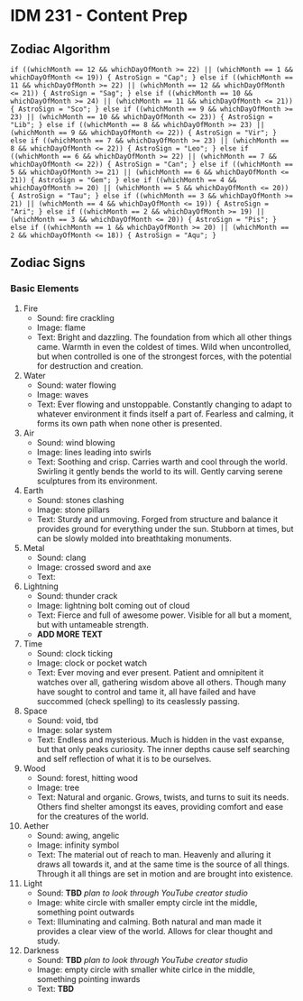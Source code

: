 # IDM 231 - Content Prep

## Zodiac Algorithm
`
if ((whichMonth == 12 && whichDayOfMonth >= 22) || (whichMonth == 1 && whichDayOfMonth <= 19)) {
  AstroSign = "Cap";
} else if ((whichMonth == 11 && whichDayOfMonth >= 22) || (whichMonth == 12 && whichDayOfMonth <= 21)) {
  AstroSign = "Sag";
} else if ((whichMonth == 10 && whichDayOfMonth >= 24) || (whichMonth == 11 && whichDayOfMonth <= 21)) {
  AstroSign = "Sco";
} else if ((whichMonth == 9 && whichDayOfMonth >= 23) || (whichMonth == 10 && whichDayOfMonth <= 23)) {
  AstroSign = "Lib";
} else if ((whichMonth == 8 && whichDayOfMonth >= 23) || (whichMonth == 9 && whichDayOfMonth <= 22)) {
  AstroSign = "Vir";
} else if ((whichMonth == 7 && whichDayOfMonth >= 23) || (whichMonth == 8 && whichDayOfMonth <= 22)) {
  AstroSign = "Leo";
} else if ((whichMonth == 6 && whichDayOfMonth >= 22) || (whichMonth == 7 && whichDayOfMonth <= 22)) {
  AstroSign = "Can";
} else if ((whichMonth == 5 && whichDayOfMonth >= 21) || (whichMonth == 6 && whichDayOfMonth <= 21)) {
  AstroSign = "Gem";
} else if ((whichMonth == 4 && whichDayOfMonth >= 20) || (whichMonth == 5 && whichDayOfMonth <= 20)) {
  AstroSign = "Tau";
} else if ((whichMonth == 3 && whichDayOfMonth >= 21) || (whichMonth == 4 && whichDayOfMonth <= 19)) {
  AstroSign = "Ari";
} else if ((whichMonth == 2 && whichDayOfMonth >= 19) || (whichMonth == 3 && whichDayOfMonth <= 20)) {
  AstroSign = "Pis";
} else if ((whichMonth == 1 && whichDayOfMonth >= 20) || (whichMonth == 2 && whichDayOfMonth <= 18)) {
  AstroSign = "Aqu";
}
`
## Zodiac Signs

### Basic Elements

1. Fire
    - Sound: fire crackling
    - Image: flame
    - Text: Bright and dazzling. The foundation from which all other things came. Warmth in even the coldest of times. Wild when uncontrolled, but when controlled is one of the strongest forces, with the potential for destruction and creation.
1. Water
    - Sound: water flowing
    - Image: waves
    - Text: Ever flowing and unstoppable. Constantly changing to adapt to whatever environment it finds itself a part of. Fearless and calming, it forms its own path when none other is presented.
1. Air
    - Sound: wind blowing
    - Image: lines leading into swirls
    - Text: Soothing and crisp. Carries warth and cool through the world. Swirling it gently bends the world to its will. Gently carving serene sculptures from its environment.
1. Earth
    - Sound: stones clashing
    - Image: stone pillars
    - Text: Sturdy and unmoving. Forged from structure and balance it provides ground for everything under the sun. Stubborn at times, but can be slowly molded into breathtaking monuments.
1. Metal
    - Sound: clang
    - Image: crossed sword and axe
    - Text: 
1. Lightning
    - Sound: thunder crack
    - Image: lightning bolt coming out of cloud
    - Text: Fierce and full of awesome power. Visible for all but a moment, but with untameable strength. 
    - **ADD MORE TEXT**
1. Time
    - Sound: clock ticking
    - Image: clock or pocket watch
    - Text: Ever moving and ever present. Patient and omnipitent it watches over all, gathering wisdom above all others. Though many have sought to control and tame it, all have failed and have succommed (check spelling) to its ceaslessly passing.
1. Space
    - Sound: void, tbd
    - Image: solar system
    - Text: Endless and mysterious. Much is hidden in the vast expanse, but that only peaks curiosity. The inner depths cause self searching and self reflection of what it is to be ourselves.
1. Wood
    - Sound: forest, hitting wood
    - Image: tree
    - Text: Natural and organic. Grows, twists, and turns to suit its needs. Others find shelter amongst its eaves, providing comfort and ease for the creatures of the world.
1. Aether
    - Sound: awing, angelic
    - Image: infinity symbol
    - Text: The material out of reach to man. Heavenly and alluring it draws all towards it, and at the same time is the source of all things. Through it all things are set in motion and are brought into existence.
1. Light
    - Sound: **TBD** *plan to look through YouTube creator studio*
    - Image: white circle with smaller empty circle int the middle, something point outwards
    - Text: Illuminating and calming. Both natural and man made it provides a clear view of the world. Allows for clear thought and study.
1. Darkness
    - Sound: **TBD** *plan to look through YouTube creator studio*
    - Image: empty circle with smaller white cirlce in the middle, something pointing inwards
    - Text: **TBD**
